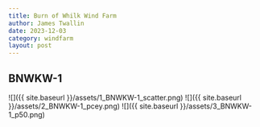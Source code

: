 ```yaml
---
title: Burn of Whilk Wind Farm
author: James Twallin
date: 2023-12-03
category: windfarm
layout: post
---
```

BNWKW-1
-------------
![]({{ site.baseurl }}/assets/1_BNWKW-1_scatter.png)
![]({{ site.baseurl }}/assets/2_BNWKW-1_pcey.png)
![]({{ site.baseurl }}/assets/3_BNWKW-1_p50.png)

